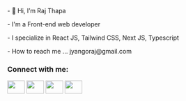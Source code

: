 



<div>
<p>- 👋 Hi, I’m Raj Thapa </p>
<p>- I'm a Front-end web developer </p>
<p> - I specialize in React JS, Tailwind CSS, Next JS, Typescript</p>
<p>- How to reach me ... jyangoraj@gmail.com </p>
</div>

<!-- <div align="right">
<img src="https://github.com/RajThapa7/RajThapa7/blob/main/madrid.gif" alt="Hala Madrid" width="300px"/>
</div> -->




  


<h3 align="left">Connect with me:</h3>
<p align="left">
<a href="https://www.linkedin.com/in/raj-thapa-50083b184/" target="_blank"><img align="center" src="https://cdn.jsdelivr.net/npm/simple-icons@3.0.1/icons/twitter.svg" alt="" height="30" width="40" /></a>
<a href="your link" target="blank"><img align="center" src="https://cdn.jsdelivr.net/npm/simple-icons@3.0.1/icons/linkedin.svg" alt="" height="30" width="40" /></a>
<a href="your link" target="blank"><img align="center" src="https://cdn.jsdelivr.net/npm/simple-icons@3.0.1/icons/instagram.svg" alt="" height="30" width="40" /></a>
<a href="your link" target="blank"><img align="center" src="https://cdn.jsdelivr.net/npm/simple-icons@3.0.1/icons/youtube.svg" alt="" height="30" width="40" /></a>
</p>

<!-- ## TV SHOWS -->

<!-- <div align="">
<img src="https://github.com/RajThapa7/RajThapa7/blob/main/bb.gif" width="150px" height="200px" alt="Breaking Bad" autostart="true"/>
<img src="https://github.com/RajThapa7/RajThapa7/blob/main/mh.gif" width="300px" height="200px" alt="Breaking Bad" autostart="true"/>
<img src="https://github.com/RajThapa7/RajThapa7/blob/main/sg.gif" width="150px" height="200px" alt="Breaking Bad" autostart="true"/>
<img src="https://github.com/RajThapa7/RajThapa7/blob/main/wednesday-addams.gif" width="200px" height="200px" alt="Breaking Bad" autostart="true"/>
</div> -->





<!---
RajThapa7/RajThapa7 is a ✨ special ✨ repository because its `README.md` (this file) appears on your GitHub profile.
You can click the Preview link to take a look at your changes.
--->
